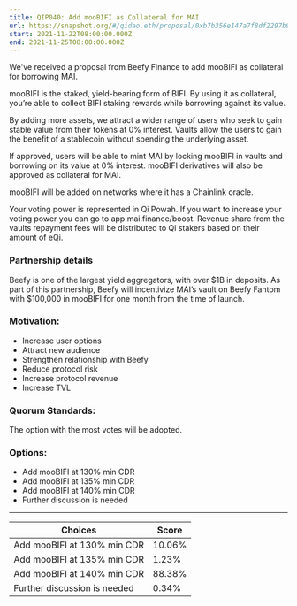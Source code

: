 ```yaml
---
title: QIP040: Add mooBIFI as Collateral for MAI
url: https://snapshot.org/#/qidao.eth/proposal/0xb7b356e147a7f8df2297b9f64a9b1086d62303aab3d17482943631fae7400b89
start: 2021-11-22T08:00:00.000Z
end: 2021-11-25T08:00:00.000Z
---
```

We've received a proposal from Beefy Finance to add mooBIFI as collateral for borrowing MAI. 

mooBIFI is the staked, yield-bearing form of BIFI. By using it as collateral, you’re able to collect BIFI staking rewards while borrowing against its value.

By adding more assets, we attract a wider range of users who seek to gain stable value from their tokens at 0% interest. Vaults allow the users to gain the benefit of a stablecoin without spending the underlying asset.

If approved, users will be able to mint MAI by locking mooBIFI in vaults and borrowing on its value at 0% interest. mooBIFI derivatives will also be approved as collateral for MAI.

mooBIFI will be added on networks where it has a Chainlink oracle. 

Your voting power is represented in Qi Powah. If you want to increase your voting power you can go to app.mai.finance/boost. Revenue share from the vaults repayment fees will be distributed to Qi stakers based on their amount of eQi.

### Partnership details

Beefy is one of the largest yield aggregators, with over $1B in deposits. As part of this partnership, Beefy will incentivize MAI’s vault on Beefy Fantom with $100,000 in mooBIFI for one month from the time of launch.

### Motivation:
* Increase user options
* Attract new audience
* Strengthen relationship with Beefy
* Reduce protocol risk
* Increase protocol revenue
* Increase TVL

### Quorum Standards:

The option with the most votes will be adopted.

### Options:

* Add mooBIFI at 130% min CDR
* Add mooBIFI at 135% min CDR
* Add mooBIFI at 140% min CDR
* Further discussion is needed
---
| Choices | Score |
| --- | --- |
| Add mooBIFI at 130% min CDR | 10.06% |
| Add mooBIFI at 135% min CDR | 1.23% |
| Add mooBIFI at 140% min CDR | 88.38% |
| Further discussion is needed | 0.34% |

